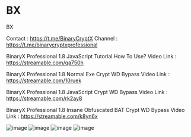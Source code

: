 # BX
BX

Contact  : https://t.me/BinaryCryptX
Channel : https://t.me/binarycryptxprofessional


BinaryX Professional 1.8 JavaScript Tutorial How To Use?
Video Link : https://streamable.com/qa750h

BinaryX Professional 1.8 Normal Exe Crypt WD Bypass
Video Link : https://streamable.com/10ruek

BinaryX Professional 1.8 JavaScript Crypt WD Bypass
Video Link : https://streamable.com/rk2ay8

BinaryX Professional 1.8 Insane Obfuscated BAT Crypt WD Bypass
Video Link : https://streamable.com/k8yn6x


![image](https://github.com/CronosMonita/Binary-CryptX-Most-Powerfull-Crypter/assets/152598304/c22ba853-fd56-4715-b5a9-127e33e0d210)
![image](https://github.com/CronosMonita/Binary-CryptX-Most-Powerfull-Crypter/assets/152598304/c01dcc14-8a15-4097-82c4-c91aaca8022b)
![image](https://github.com/CronosMonita/Binary-CryptX-Most-Powerfull-Crypter/assets/152598304/abb67d2a-7d59-4418-a710-482583b97df5)
![image](https://github.com/CronosMonita/Binary-CryptX-Most-Powerfull-Crypter/assets/152598304/d27487d9-6124-48e7-a7e1-40e01933a070)
